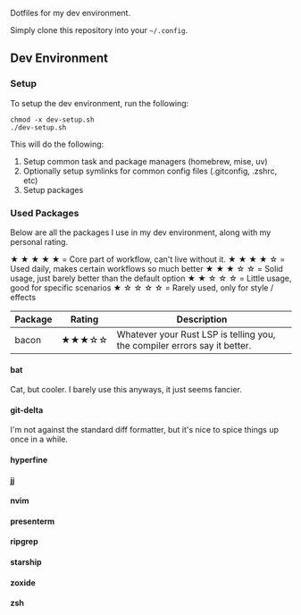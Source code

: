 Dotfiles for my dev environment.

Simply clone this repository into your `~/.config`.

## Dev Environment

### Setup

To setup the dev environment, run the following:

```shell
chmod -x dev-setup.sh
./dev-setup.sh
```

This will do the following:

1. Setup common task and package managers (homebrew, mise, uv)
2. Optionally setup symlinks for common config files (.gitconfig, .zshrc, etc)
3. Setup packages

### Used Packages

Below are all the packages I use in my dev environment, along with my personal rating.

★ ★ ★ ★ ★ = Core part of workflow, can't live without it.
★ ★ ★ ★ ☆ = Used daily, makes certain workflows so much better
★ ★ ★ ☆ ☆ = Solid usage, just barely better than the default option
★ ★ ☆ ☆ ☆ = Little usage, good for specific scenarios
★ ☆ ☆ ☆ ☆ = Rarely used, only for style / effects

| Package | Rating | Description                                                               |
| ------- | ------ | ------------------------------------------------------------------------- |
| bacon   | ★★★☆☆  | Whatever your Rust LSP is telling you, the compiler errors say it better. |

#### bat

Cat, but cooler. I barely use this anyways, it just seems fancier.

#### git-delta

I'm not against the standard diff formatter, but it's nice to spice things up once in a while.

#### hyperfine

#### jj

#### nvim

#### presenterm

#### ripgrep

#### starship

#### zoxide

#### zsh

